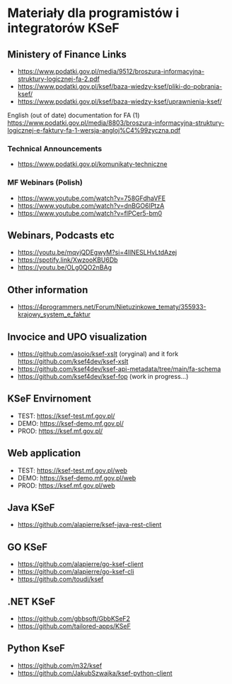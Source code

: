 # Materiały dla programistów i integratorów KSeF

## Ministery of Finance Links

- https://www.podatki.gov.pl/media/9512/broszura-informacyjna-struktury-logicznej-fa-2.pdf
- https://www.podatki.gov.pl/ksef/baza-wiedzy-ksef/pliki-do-pobrania-ksef/
- https://www.podatki.gov.pl/ksef/baza-wiedzy-ksef/uprawnienia-ksef/

English (out of date) documentation for FA (1) https://www.podatki.gov.pl/media/8803/broszura-informacyjna-struktury-logicznej-e-faktury-fa-1-wersja-angloj%C4%99zyczna.pdf

### Technical Announcements

- https://www.podatki.gov.pl/komunikaty-techniczne

### MF Webinars (Polish)

- https://www.youtube.com/watch?v=758GFdhaVFE
- https://www.youtube.com/watch?v=dnBGO6IPtzA
- https://www.youtube.com/watch?v=flPCer5-bm0

## Webinars, Podcasts etc

- https://youtu.be/mqvjQDEgwyM?si=4lINESLHvLtdAzej
- https://spotify.link/XwzooKBU6Db
- https://youtu.be/OLg0QO2nBAg

## Other information

- https://4programmers.net/Forum/Nietuzinkowe_tematy/355933-krajowy_system_e_faktur

## Invocice and UPO visualization

- https://github.com/asoio/ksef-xslt (oryginal) and it fork https://github.com/ksef4dev/ksef-xslt
- https://github.com/ksef4dev/ksef-api-metadata/tree/main/fa-schema
- https://github.com/ksef4dev/ksef-fop (work in progress...)

## KSeF Envirnoment

- TEST: https://ksef-test.mf.gov.pl/
- DEMO: https://ksef-demo.mf.gov.pl/
- PROD: https://ksef.mf.gov.pl/

## Web application

- TEST: https://ksef-test.mf.gov.pl/web
- DEMO: https://ksef-demo.mf.gov.pl/web
- PROD: https://ksef.mf.gov.pl/web

## Java KSeF 

- https://github.com/alapierre/ksef-java-rest-client

## GO KSeF

- https://github.com/alapierre/go-ksef-client
- https://github.com/alapierre/go-ksef-cli
- https://github.com/toudi/ksef

## .NET KSeF

- https://github.com/gbbsoft/GbbKSeF2
- https://github.com/tailored-apps/KSeF

## Python KseF

- https://github.com/m32/ksef
- https://github.com/JakubSzwajka/ksef-python-client
